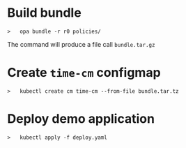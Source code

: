 # Build bundle
```
>	opa bundle -r r0 policies/
```
The command will produce a file call `bundle.tar.gz`

# Create `time-cm` configmap
```
>	kubectl create cm time-cm --from-file bundle.tar.tz 
```

# Deploy demo application
```
>	kubectl apply -f deploy.yaml
```

